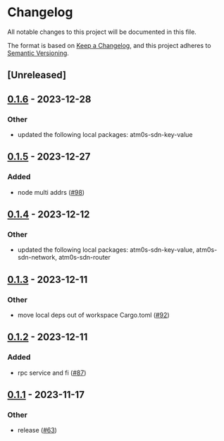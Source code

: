 # Changelog
All notable changes to this project will be documented in this file.

The format is based on [Keep a Changelog](https://keepachangelog.com/en/1.0.0/),
and this project adheres to [Semantic Versioning](https://semver.org/spec/v2.0.0.html).

## [Unreleased]

## [0.1.6](https://github.com/8xFF/atm0s-sdn/compare/atm0s-sdn-pub-sub-v0.1.5...atm0s-sdn-pub-sub-v0.1.6) - 2023-12-28

### Other
- updated the following local packages: atm0s-sdn-key-value

## [0.1.5](https://github.com/8xFF/atm0s-sdn/compare/atm0s-sdn-pub-sub-v0.1.4...atm0s-sdn-pub-sub-v0.1.5) - 2023-12-27

### Added
- node multi addrs ([#98](https://github.com/8xFF/atm0s-sdn/pull/98))

## [0.1.4](https://github.com/8xFF/atm0s-sdn/compare/atm0s-sdn-pub-sub-v0.1.3...atm0s-sdn-pub-sub-v0.1.4) - 2023-12-12

### Other
- updated the following local packages: atm0s-sdn-key-value, atm0s-sdn-network, atm0s-sdn-router

## [0.1.3](https://github.com/8xFF/atm0s-sdn/compare/atm0s-sdn-pub-sub-v0.1.2...atm0s-sdn-pub-sub-v0.1.3) - 2023-12-11

### Other
- move local deps out of workspace Cargo.toml ([#92](https://github.com/8xFF/atm0s-sdn/pull/92))

## [0.1.2](https://github.com/8xFF/atm0s-sdn/compare/atm0s-sdn-pub-sub-v0.1.1...atm0s-sdn-pub-sub-v0.1.2) - 2023-12-11

### Added
- rpc service and fi ([#87](https://github.com/8xFF/atm0s-sdn/pull/87))

## [0.1.1](https://github.com/8xFF/atm0s-sdn/compare/atm0s-sdn-pub-sub-v0.1.0...atm0s-sdn-pub-sub-v0.1.1) - 2023-11-17

### Other
- release ([#63](https://github.com/8xFF/atm0s-sdn/pull/63))

